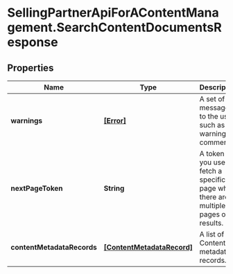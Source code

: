 # SellingPartnerApiForAContentManagement.SearchContentDocumentsResponse

## Properties

Name | Type | Description | Notes
------------ | ------------- | ------------- | -------------
**warnings** | [**[Error]**](Error.md) | A set of messages to the user, such as warnings or comments. | [optional] 
**nextPageToken** | **String** | A token that you use to fetch a specific page when there are multiple pages of results. | [optional] 
**contentMetadataRecords** | [**[ContentMetadataRecord]**](ContentMetadataRecord.md) | A list of A+ Content metadata records. | 


